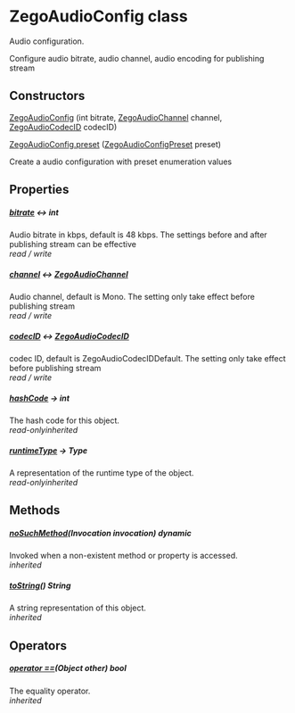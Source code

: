 


# ZegoAudioConfig class









<p>Audio configuration.</p>
<p>Configure audio bitrate, audio channel, audio encoding for publishing stream</p>




## Constructors

[ZegoAudioConfig](../zego_uikit_prebuilt_live_audio_room/ZegoAudioConfig/ZegoAudioConfig.md) (int bitrate, [ZegoAudioChannel](../zego_uikit_prebuilt_live_audio_room/ZegoAudioChannel.md) channel, [ZegoAudioCodecID](../zego_uikit_prebuilt_live_audio_room/ZegoAudioCodecID.md) codecID)

   

[ZegoAudioConfig.preset](../zego_uikit_prebuilt_live_audio_room/ZegoAudioConfig/ZegoAudioConfig.preset.md) ([ZegoAudioConfigPreset](../zego_uikit_prebuilt_live_audio_room/ZegoAudioConfigPreset.md) preset)

Create a audio configuration with preset enumeration values   


## Properties

##### [bitrate](../zego_uikit_prebuilt_live_audio_room/ZegoAudioConfig/bitrate.md) &#8596; int



Audio bitrate in kbps, default is 48 kbps. The settings before and after publishing stream can be effective  
_<span class="feature">read / write</span>_



##### [channel](../zego_uikit_prebuilt_live_audio_room/ZegoAudioConfig/channel.md) &#8596; [ZegoAudioChannel](../zego_uikit_prebuilt_live_audio_room/ZegoAudioChannel.md)



Audio channel, default is Mono. The setting only take effect before publishing stream  
_<span class="feature">read / write</span>_



##### [codecID](../zego_uikit_prebuilt_live_audio_room/ZegoAudioConfig/codecID.md) &#8596; [ZegoAudioCodecID](../zego_uikit_prebuilt_live_audio_room/ZegoAudioCodecID.md)



codec ID, default is ZegoAudioCodecIDDefault. The setting only take effect before publishing stream  
_<span class="feature">read / write</span>_



##### [hashCode](../zego_uikit_prebuilt_live_audio_room/ZegoAudioConfig/hashCode.md) &#8594; int



The hash code for this object.  
_<span class="feature">read-only</span><span class="feature">inherited</span>_



##### [runtimeType](../zego_uikit_prebuilt_live_audio_room/ZegoAudioConfig/runtimeType.md) &#8594; Type



A representation of the runtime type of the object.  
_<span class="feature">read-only</span><span class="feature">inherited</span>_





## Methods

##### [noSuchMethod](../zego_uikit_prebuilt_live_audio_room/ZegoAudioConfig/noSuchMethod.md)(Invocation invocation) dynamic



Invoked when a non-existent method or property is accessed.  
_<span class="feature">inherited</span>_



##### [toString](../zego_uikit_prebuilt_live_audio_room/ZegoAudioConfig/toString.md)() String



A string representation of this object.  
_<span class="feature">inherited</span>_





## Operators

##### [operator ==](../zego_uikit_prebuilt_live_audio_room/ZegoAudioConfig/operator_equals.md)(Object other) bool



The equality operator.  
_<span class="feature">inherited</span>_















